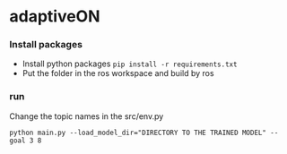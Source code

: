 # adaptiveON

### Install packages
- Install python packages ```pip install -r requirements.txt```
- Put the folder in the ros workspace and build by ros


### run
Change the topic names in the src/env.py
```commandline
python main.py --load_model_dir="DIRECTORY TO THE TRAINED MODEL" --goal 3 8 
```